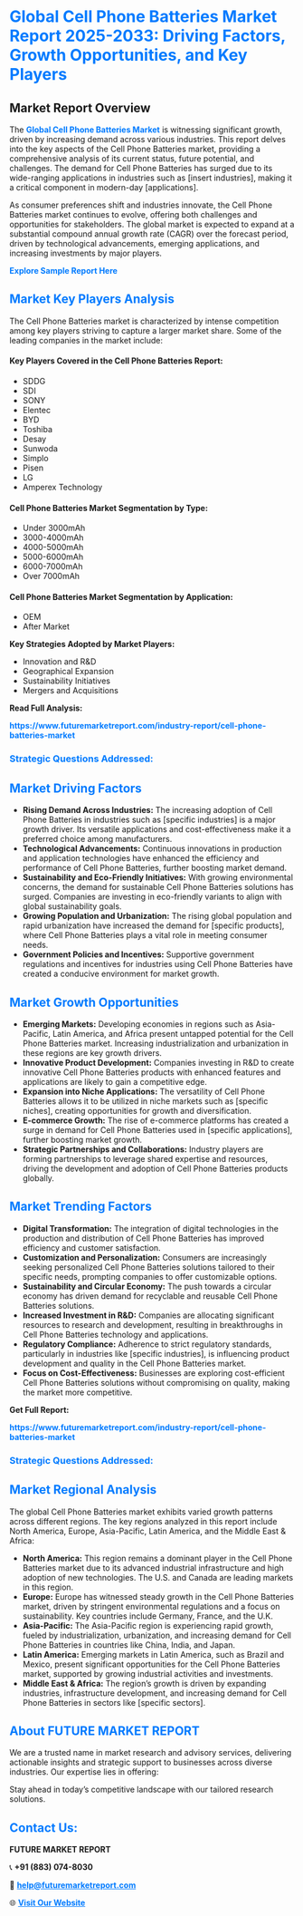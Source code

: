<h1 style="color: #007BFF;">Global Cell Phone Batteries Market Report 2025-2033: Driving Factors, Growth Opportunities, and Key Players</h1>

<section id="overview">
<h2>Market Report Overview</h2>
<p>The <a href="https://www.futuremarketreport.com/industry-report/cell-phone-batteries-market" style="color: #007BFF; text-decoration: none;"><strong>Global Cell Phone Batteries Market</strong></a> is witnessing significant growth, driven by increasing demand across various industries. This report delves into the key aspects of the Cell Phone Batteries market, providing a comprehensive analysis of its current status, future potential, and challenges. The demand for Cell Phone Batteries has surged due to its wide-ranging applications in industries such as [insert industries], making it a critical component in modern-day [applications].</p>
<p>As consumer preferences shift and industries innovate, the Cell Phone Batteries market continues to evolve, offering both challenges and opportunities for stakeholders. The global market is expected to expand at a substantial compound annual growth rate (CAGR) over the forecast period, driven by technological advancements, emerging applications, and increasing investments by major players.</p>
</section>

<section id="overview">
<p><a href="https://www.futuremarketreport.com/request-sample/reportId=83713" style="color: #007BFF; text-decoration: none;"><strong>Explore Sample Report Here</strong></a></p>
</section>

<section id="key-players">
<h2 style="color: #007BFF;">Market Key Players Analysis</h2>
<p>The Cell Phone Batteries market is characterized by intense competition among key players striving to capture a larger market share. Some of the leading companies in the market include:</p>
<h4>Key Players Covered in the Cell Phone Batteries Report:</h4>
<ul><li>SDDG</li><li>SDI</li><li>SONY</li><li>Elentec</li><li>BYD</li><li>Toshiba</li><li>Desay</li><li>Sunwoda</li><li>Simplo</li><li>Pisen</li><li>LG</li><li>Amperex Technology</li></ul>
<h4>Cell Phone Batteries Market Segmentation by Type:</h4>
<ul><li>Under 3000mAh</li><li>3000-4000mAh</li><li>4000-5000mAh</li><li>5000-6000mAh</li><li>6000-7000mAh</li><li>Over 7000mAh</li></ul>

<h4>Cell Phone Batteries Market Segmentation by Application:</h4>
<ul><li>OEM</li><li>After Market</li></ul>
<p><strong>Key Strategies Adopted by Market Players:</strong></p>
<ul>
<li>Innovation and R&D</li>
<li>Geographical Expansion</li>
<li>Sustainability Initiatives</li>
<li>Mergers and Acquisitions</li>
</ul>
</section>

<section>
<p><strong>Read Full Analysis: </strong></p><a href="https://www.futuremarketreport.com/industry-report/cell-phone-batteries-market" style="color: #007BFF; text-decoration: none;"><strong>https://www.futuremarketreport.com/industry-report/cell-phone-batteries-market</strong></a>
<h3 style="color: #007BFF;">Strategic Questions Addressed:</h3>
</section>

<section id="driving-factors">
<h2 style="color: #007BFF;">Market Driving Factors</h2>
<ul>
<li><strong>Rising Demand Across Industries:</strong> The increasing adoption of Cell Phone Batteries in industries such as [specific industries] is a major growth driver. Its versatile applications and cost-effectiveness make it a preferred choice among manufacturers.</li>
<li><strong>Technological Advancements:</strong> Continuous innovations in production and application technologies have enhanced the efficiency and performance of Cell Phone Batteries, further boosting market demand.</li>
<li><strong>Sustainability and Eco-Friendly Initiatives:</strong> With growing environmental concerns, the demand for sustainable Cell Phone Batteries solutions has surged. Companies are investing in eco-friendly variants to align with global sustainability goals.</li>
<li><strong>Growing Population and Urbanization:</strong> The rising global population and rapid urbanization have increased the demand for [specific products], where Cell Phone Batteries plays a vital role in meeting consumer needs.</li>
<li><strong>Government Policies and Incentives:</strong> Supportive government regulations and incentives for industries using Cell Phone Batteries have created a conducive environment for market growth.</li>
</ul>
</section>

<section id="growth-opportunities">
<h2 style="color: #007BFF;">Market Growth Opportunities</h2>
<ul>
<li><strong>Emerging Markets:</strong> Developing economies in regions such as Asia-Pacific, Latin America, and Africa present untapped potential for the Cell Phone Batteries market. Increasing industrialization and urbanization in these regions are key growth drivers.</li>
<li><strong>Innovative Product Development:</strong> Companies investing in R&D to create innovative Cell Phone Batteries products with enhanced features and applications are likely to gain a competitive edge.</li>
<li><strong>Expansion into Niche Applications:</strong> The versatility of Cell Phone Batteries allows it to be utilized in niche markets such as [specific niches], creating opportunities for growth and diversification.</li>
<li><strong>E-commerce Growth:</strong> The rise of e-commerce platforms has created a surge in demand for Cell Phone Batteries used in [specific applications], further boosting market growth.</li>
<li><strong>Strategic Partnerships and Collaborations:</strong> Industry players are forming partnerships to leverage shared expertise and resources, driving the development and adoption of Cell Phone Batteries products globally.</li>
</ul>
</section>

<section id="trending-factors">
<h2 style="color: #007BFF;">Market Trending Factors</h2>
<ul>
<li><strong>Digital Transformation:</strong> The integration of digital technologies in the production and distribution of Cell Phone Batteries has improved efficiency and customer satisfaction.</li>
<li><strong>Customization and Personalization:</strong> Consumers are increasingly seeking personalized Cell Phone Batteries solutions tailored to their specific needs, prompting companies to offer customizable options.</li>
<li><strong>Sustainability and Circular Economy:</strong> The push towards a circular economy has driven demand for recyclable and reusable Cell Phone Batteries solutions.</li>
<li><strong>Increased Investment in R&D:</strong> Companies are allocating significant resources to research and development, resulting in breakthroughs in Cell Phone Batteries technology and applications.</li>
<li><strong>Regulatory Compliance:</strong> Adherence to strict regulatory standards, particularly in industries like [specific industries], is influencing product development and quality in the Cell Phone Batteries market.</li>
<li><strong>Focus on Cost-Effectiveness:</strong> Businesses are exploring cost-efficient Cell Phone Batteries solutions without compromising on quality, making the market more competitive.</li>
</ul>
</section>

<section>
<p><strong>Get Full Report: </strong></p><a href="https://www.futuremarketreport.com/industry-report/cell-phone-batteries-market" style="color: #007BFF; text-decoration: none;"><strong>https://www.futuremarketreport.com/industry-report/cell-phone-batteries-market</strong></a>
<h3 style="color: #007BFF;">Strategic Questions Addressed:</h3>
</section>


<section id="regional-analysis">
<h2 style="color: #007BFF;">Market Regional Analysis</h2>
<p>The global Cell Phone Batteries market exhibits varied growth patterns across different regions. The key regions analyzed in this report include North America, Europe, Asia-Pacific, Latin America, and the Middle East & Africa:</p>
<ul>
<li><strong>North America:</strong> This region remains a dominant player in the Cell Phone Batteries market due to its advanced industrial infrastructure and high adoption of new technologies. The U.S. and Canada are leading markets in this region.</li>
<li><strong>Europe:</strong> Europe has witnessed steady growth in the Cell Phone Batteries market, driven by stringent environmental regulations and a focus on sustainability. Key countries include Germany, France, and the U.K.</li>
<li><strong>Asia-Pacific:</strong> The Asia-Pacific region is experiencing rapid growth, fueled by industrialization, urbanization, and increasing demand for Cell Phone Batteries in countries like China, India, and Japan.</li>
<li><strong>Latin America:</strong> Emerging markets in Latin America, such as Brazil and Mexico, present significant opportunities for the Cell Phone Batteries market, supported by growing industrial activities and investments.</li>
<li><strong>Middle East & Africa:</strong> The region’s growth is driven by expanding industries, infrastructure development, and increasing demand for Cell Phone Batteries in sectors like [specific sectors].</li>
</ul>
</section>

<footer>
<h2 style="color: #007BFF;">About FUTURE MARKET REPORT</h2>
<p>We are a trusted name in market research and advisory services, delivering actionable insights and strategic support to businesses across diverse industries. Our expertise lies in offering:</p>

<p>Stay ahead in today’s competitive landscape with our tailored research solutions.</p>

<h2 style="color: #007BFF;">Contact Us:</h2>
<p><strong>FUTURE MARKET REPORT</strong></p>
<p>📞 <strong>+91 (883) 074-8030</strong></p>
<p>📧 <strong><a href="mailto:help@futuremarketreport.com" style="color: #007BFF;">help@futuremarketreport.com</a></strong></p>
<p>🌐 <strong><a href="https://www.futuremarketreport.com/" style="color: #007BFF;">Visit Our Website</a></strong></p>
</footer>